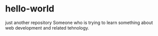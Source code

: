 # hello-world
just another repository
Someone who is trying to learn something about web development and related tehnology.
